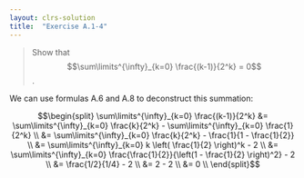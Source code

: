 ```yaml
---
layout: clrs-solution
title:  "Exercise A.1-4"
---
```

>Show that $$\sum\limits^{\infty}_{k=0} \frac{(k-1)}{2^k} = 0$$.

We can use formulas A.6 and A.8 to deconstruct this summation:

$$\begin{split}
\sum\limits^{\infty}_{k=0} \frac{(k-1)}{2^k} &= \sum\limits^{\infty}_{k=0} \frac{k}{2^k} - \sum\limits^{\infty}_{k=0} \frac{1}{2^k} \\
&= \sum\limits^{\infty}_{k=0} \frac{k}{2^k} - \frac{1}{1 - \frac{1}{2}} \\
&= \sum\limits^{\infty}_{k=0} k \left( \frac{1}{2} \right)^k - 2 \\
&= \sum\limits^{\infty}_{k=0} \frac{\frac{1}{2}}{\left(1 - \frac{1}{2} \right)^2} - 2 \\
&= \frac{1/2}{1/4} - 2 \\
&= 2 - 2 \\
&= 0 \\
\end{split}$$
